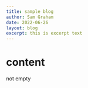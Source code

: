```yaml
---
title: sample blog
author: Sam Graham
date: 2022-06-26
layout: blog
excerpt: this is excerpt text
---
```



# content

not empty
